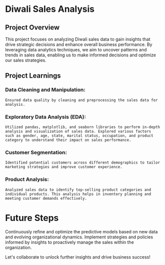  # Diwali Sales Analysis
 
 ## Project Overview
 
This project focuses on analyzing Diwali sales data to gain insights that drive strategic decisions and enhance overall business performance. By leveraging data analytics techniques, we aim to uncover patterns and trends in sales data, enabling us to make informed decisions and optimize our sales strategies.


## Project Learnings

   ### Data Cleaning and Manipulation:
    Ensured data quality by cleaning and preprocessing the sales data for analysis.
    
   ### Exploratory Data Analysis (EDA): 
    Utilized pandas, matplotlib, and seaborn libraries to perform in-depth analysis and visualization of sales data. Explored various factors such as gender, age, state, marital status, occupation, and product category to understand their impact on sales performance.
   
   ### Customer Segmentation:
    Identified potential customers across different demographics to tailor marketing strategies and improve customer experience.
   
  ### Product Analysis: 
    Analyzed sales data to identify top-selling product categories and individual products. This analysis helps in inventory planning and meeting customer demands effectively.

# Future Steps

Continuously refine and optimize the predictive models based on new data and evolving organizational dynamics. Implement strategies and policies informed by insights to proactively manage the sales within the organization.

Let's collaborate to unlock further insights and drive business success!




     
